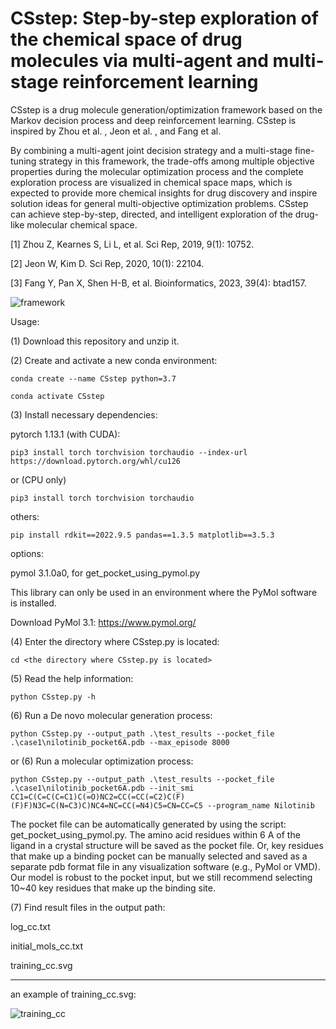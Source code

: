 CSstep: Step-by-step exploration of the chemical space of drug molecules via multi-agent and multi-stage reinforcement learning
===
CSstep is a drug molecule generation/optimization framework based on the Markov decision process and deep reinforcement learning. CSstep is inspired by Zhou et al. , Jeon et al. , and Fang et al.

By combining a multi-agent joint decision strategy and a multi-stage fine-tuning strategy in this framework, the trade-offs among multiple objective properties during the molecular optimization process and the complete exploration process are visualized in chemical space maps, which is expected to provide more chemical insights for drug discovery and inspire solution ideas for general multi-objective optimization problems. 
CSstep can achieve step-by-step, directed, and intelligent exploration of the drug-like molecular chemical space.

[1] Zhou Z, Kearnes S, Li L, et al. Sci Rep, 2019, 9(1): 10752.

[2] Jeon W, Kim D. Sci Rep, 2020, 10(1): 22104.

[3] Fang Y, Pan X, Shen H-B, et al. Bioinformatics, 2023, 39(4): btad157.

![framework](https://github.com/user-attachments/assets/f134c798-aa4e-440e-814a-dcb36bedf1f1)

Usage:

(1) Download this repository and unzip it.

(2) Create and activate a new conda environment:
```
conda create --name CSstep python=3.7

conda activate CSstep
```
(3) Install necessary dependencies:

pytorch 1.13.1 (with CUDA):
```
pip3 install torch torchvision torchaudio --index-url https://download.pytorch.org/whl/cu126
```
or (CPU only)
```
pip3 install torch torchvision torchaudio
```
others:
```
pip install rdkit==2022.9.5 pandas==1.3.5 matplotlib==3.5.3
```
options: 

pymol 3.1.0a0, for get_pocket_using_pymol.py

This library can only be used in an environment where the PyMol software is installed.

Download PyMol 3.1: https://www.pymol.org/

(4) Enter the directory where CSstep.py is located:
```
cd <the directory where CSstep.py is located>
```
(5) Read the help information:
```
python CSstep.py -h
```
(6) Run a De novo molecular generation process:
```
python CSstep.py --output_path .\test_results --pocket_file .\case1\nilotinib_pocket6A.pdb --max_episode 8000
```
or (6) Run a molecular optimization process:
```
python CSstep.py --output_path .\test_results --pocket_file .\case1\nilotinib_pocket6A.pdb --init_smi CC1=C(C=C(C=C1)C(=O)NC2=CC(=CC(=C2)C(F)(F)F)N3C=C(N=C3)C)NC4=NC=CC(=N4)C5=CN=CC=C5 --program_name Nilotinib
```
The pocket file can be automatically generated by using the script: get_pocket_using_pymol.py. The amino acid residues within 6 A of the ligand in a crystal structure will be saved as the pocket file. Or, key residues that make up a binding pocket can be manually selected and saved as a separate pdb format file in any visualization software (e.g., PyMol or VMD). Our model is robust to the pocket input, but we still recommend selecting 10~40 key residues that make up the binding site.

(7) Find result files in the output path:

log_cc.txt

initial_mols_cc.txt

training_cc.svg

----
an example of training_cc.svg:

![training_cc](https://github.com/user-attachments/assets/71731ad1-530f-4b9a-90c4-64b4177a44ff)
